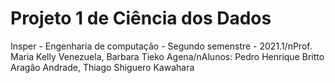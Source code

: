 # Projeto 1 de Ciência dos Dados
Insper - Engenharia de computação - Segundo semenstre - 2021.1/nProf. Maria Kelly Venezuela, Barbara Tieko Agena/nAlunos: Pedro Henrique Britto Aragão Andrade, Thiago Shiguero Kawahara
